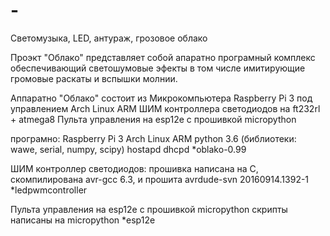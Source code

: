# -
Светомузыка, LED, антураж, грозовое облако

Проэкт "Облако" представляет собой апаратно програмный комплекс
обеспечивающий светошумовые эфекты в том числе имитирующие громовые 
раскаты и вспышки молнии.

Аппаратно "Облако" состоит из
Микрокомпьютера Raspberry Pi 3 под управлением Arch Linux ARM
ШИМ контроллера светодиодов на ft232rl + atmega8
Пульта управления на esp12e с прошивкой micropython 

програмно:
Raspberry Pi 3
    Arch Linux ARM
    python 3.6 (библиотеки: wawe, serial, numpy, scipy)
    hostapd
    dhcpd
    *oblako-0.99

ШИМ контроллер светодиодов:
    прошивка написана на C, скомпилирована avr-gcc 6.3, и прошита
    avrdude-svn 20160914.1392-1
    *ledpwmcontroller
    
Пульта управления на esp12e с прошивкой micropython
    скрипты написаны на micropython
    *esp12e
